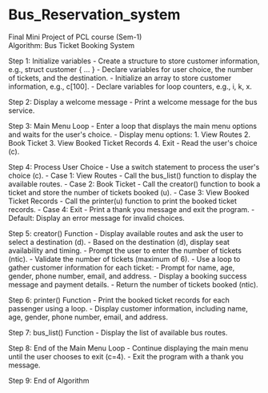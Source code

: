 # Bus_Reservation_system
Final Mini Project of PCL course (Sem-1)                                                                                                                                                                                                                                                                                                                                                                                                         
Algorithm: Bus Ticket Booking System

Step 1: Initialize variables
    - Create a structure to store customer information, e.g., struct customer { ... }
    - Declare variables for user choice, the number of tickets, and the destination.
    - Initialize an array to store customer information, e.g., c[100].
    - Declare variables for loop counters, e.g., i, k, x.

Step 2: Display a welcome message
    - Print a welcome message for the bus service.

Step 3: Main Menu Loop
    - Enter a loop that displays the main menu options and waits for the user's choice.
    - Display menu options:
        1. View Routes
        2. Book Ticket
        3. View Booked Ticket Records
        4. Exit
    - Read the user's choice (c).

Step 4: Process User Choice
    - Use a switch statement to process the user's choice (c).
        - Case 1: View Routes
            - Call the bus_list() function to display the available routes.
        - Case 2: Book Ticket
            - Call the creator() function to book a ticket and store the number of tickets booked (u).
        - Case 3: View Booked Ticket Records
            - Call the printer(u) function to print the booked ticket records.
        - Case 4: Exit
            - Print a thank you message and exit the program.
        - Default: Display an error message for invalid choices.

Step 5: creator() Function
    - Display available routes and ask the user to select a destination (d).
    - Based on the destination (d), display seat availability and timing.
    - Prompt the user to enter the number of tickets (ntic).
    - Validate the number of tickets (maximum of 6).
    - Use a loop to gather customer information for each ticket:
        - Prompt for name, age, gender, phone number, email, and address.
    - Display a booking success message and payment details.
    - Return the number of tickets booked (ntic).

Step 6: printer() Function
    - Print the booked ticket records for each passenger using a loop.
    - Display customer information, including name, age, gender, phone number, email, and address.

Step 7: bus_list() Function
    - Display the list of available bus routes.

Step 8: End of the Main Menu Loop
    - Continue displaying the main menu until the user chooses to exit (c=4).
    - Exit the program with a thank you message.

Step 9: End of Algorithm

